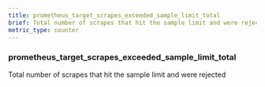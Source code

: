 ```yaml
---
title: prometheus_target_scrapes_exceeded_sample_limit_total
brief: Total number of scrapes that hit the sample limit and were rejected
metric_type: counter
---
```

### prometheus_target_scrapes_exceeded_sample_limit_total

Total number of scrapes that hit the sample limit and were rejected